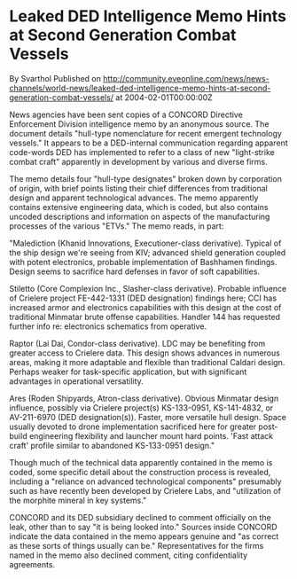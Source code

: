 # Leaked DED Intelligence Memo Hints at Second Generation Combat Vessels
By Svarthol
Published on http://community.eveonline.com/news/news-channels/world-news/leaked-ded-intelligence-memo-hints-at-second-generation-combat-vessels/ at 2004-02-01T00:00:00Z

News agencies have been sent copies of a CONCORD Directive Enforcement Division intelligence memo by an anonymous source. The document details "hull-type nomenclature for recent emergent technology vessels." It appears to be a DED-internal communication regarding apparent code-words DED has implemented to refer to a class of new "light-strike combat craft" apparently in development by various and diverse firms.  
  
 The memo details four "hull-type designates" broken down by corporation of origin, with brief points listing their chief differences from traditional design and apparent technological advances. The memo apparently contains extensive engineering data, which is coded, but also contains uncoded descriptions and information on aspects of the manufacturing processes of the various "ETVs." The memo reads, in part:  
  
 "Malediction (Khanid Innovations, Executioner-class derivative). Typical of the ship design we're seeing from KIV; advanced shield generation coupled with potent electronics, probable implementation of Bashhamen findings. Design seems to sacrifice hard defenses in favor of soft capabilities.  
  
 Stiletto (Core Complexion Inc., Slasher-class derivative). Probable influence of Crielere project FE-442-1331 (DED designation) findings here; CCI has increased armor and electronics capabilities with this design at the cost of traditional Minmatar brute offense capabilities. Handler 144 has requested further info re: electronics schematics from operative.  
  
 Raptor (Lai Dai, Condor-class derivative). LDC may be benefiting from greater access to Crielere data. This design shows advances in numerous areas, making it more adaptable and flexible than traditional Caldari design. Perhaps weaker for task-specific application, but with significant advantages in operational versatility.  
  
 Ares (Roden Shipyards, Atron-class derivative). Obvious Minmatar design influence, possibly via Crielere project(s) KS-133-0951, KS-141-4832, or AV-211-6970 (DED designation(s)). Faster, more versatile hull design. Space usually devoted to drone implementation sacrificed here for greater post-build engineering flexibility and launcher mount hard points. 'Fast attack craft' profile similar to abandoned KS-133-0951 design."  
  
 Though much of the technical data apparently contained in the memo is coded, some specific detail about the construction process is revealed, including a "reliance on advanced technological components" presumably such as have recently been developed by Crielere Labs, and "utilization of the morphite mineral in key systems."  
  
 CONCORD and its DED subsidiary declined to comment officially on the leak, other than to say "it is being looked into." Sources inside CONCORD indicate the data contained in the memo appears genuine and "as correct as these sorts of things usually can be." Representatives for the firms named in the memo also declined comment, citing confidentiality agreements.

